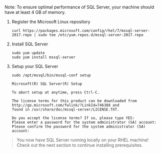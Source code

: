 Note: To ensure optimal performance of SQL Server, your machine should have at least 4 GB of memory.

1. Register the Microsoft Linux repository

    ```terminal
    curl https://packages.microsoft.com/config/rhel/7/mssql-server-2017.repo | sudo tee /etc/yum.repos.d/mssql-server-2017.repo
    ```

2. Install SQL Server

    ```terminal
    sudo yum update
    sudo yum install mssql-server
    ```

3. Setup your SQL Server

    ```terminal
    sudo /opt/mssql/bin/mssql-conf setup
    ```

    ```results
    Microsoft(R) SQL Server(R) Setup

    To abort setup at anytime, press Ctrl-C.

    The license terms for this product can be downloaded from http://go.microsoft.com/fwlink/?LinkId=746388 and
    found in /usr/share/doc/mssql-server/LICENSE.TXT.

    Do you accept the license terms? If so, please type YES:
    Please enter a password for the system administrator (SA) account:
    Please confirm the password for the system administrator (SA) account:
    ```

> You now have SQL Server running locally on your RHEL machine! Check out the next section to continue installing prerequisites.
